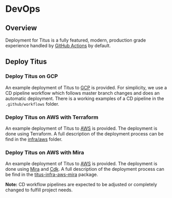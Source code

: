 # DevOps

## Overview
Deployment for Titus is a fully featured, modern, production grade experience handled by [GitHub Actions] by default.

## Deploy Titus
### Deploy Titus on GCP
An example deployment of Titus to [GCP] is provided. For simplicity, we use a CD pipeline workflow which follows master branch changes and does an automatic deployment. There is a working examples of a CD pipeline in the `.github/workflows` folder.

### Deploy Titus on AWS with Terraform
An example deployment of Titus to [AWS] is provided. The deployment is done using Terraform. A full description of the deployment process can be find in the [infra/aws] folder.

### Deploy Titus on AWS with Mira
An example deployment of Titus to [AWS] is provided. The deployment is done using [Mira] and [Cdk]. A full description of the deployment process can be find in the [titus-infra-aws-mira] package.

**Note:** CD workflow pipelines are expected to be adjusted or completely changed to fulfill project needs.


[GCP]: https://console.cloud.google.com
[AWS]: https://aws.amazon.com/
[Mira]: https://nf-mira.netlify.app
[Cdk]: https://aws.amazon.com/cdk/
[titus-infra-aws-mira]: https://github.com/nearform/titus/tree/master/packages/titus-infra-aws-mira
[infra/aws]: https://github.com/nearform/titus/tree/aws_update/docs/devops/aws
[Azure]: https://portal.azure.com/
[GitHub Actions]: https://github.com/features/actions
